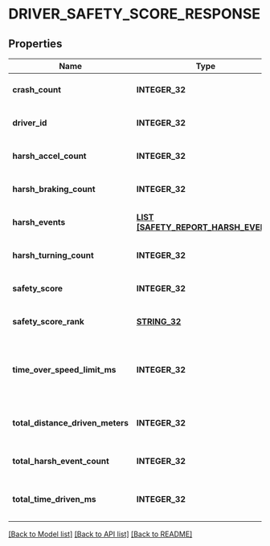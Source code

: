 # DRIVER_SAFETY_SCORE_RESPONSE

## Properties
Name | Type | Description | Notes
------------ | ------------- | ------------- | -------------
**crash_count** | **INTEGER_32** | Crash event count | [optional] [default to null]
**driver_id** | **INTEGER_32** | Driver ID | [optional] [default to null]
**harsh_accel_count** | **INTEGER_32** | Harsh acceleration event count | [optional] [default to null]
**harsh_braking_count** | **INTEGER_32** | Harsh braking event count | [optional] [default to null]
**harsh_events** | [**LIST [SAFETY_REPORT_HARSH_EVENT]**](SafetyReportHarshEvent.md) |  | [optional] [default to null]
**harsh_turning_count** | **INTEGER_32** | Harsh turning event count | [optional] [default to null]
**safety_score** | **INTEGER_32** | Safety Score | [optional] [default to null]
**safety_score_rank** | [**STRING_32**](STRING_32.md) | Safety Score Rank | [optional] [default to null]
**time_over_speed_limit_ms** | **INTEGER_32** | Amount of time driven over the speed limit in milliseconds | [optional] [default to null]
**total_distance_driven_meters** | **INTEGER_32** | Total distance driven in meters | [optional] [default to null]
**total_harsh_event_count** | **INTEGER_32** | Total harsh event count | [optional] [default to null]
**total_time_driven_ms** | **INTEGER_32** | Amount of time driven in milliseconds | [optional] [default to null]

[[Back to Model list]](../README.md#documentation-for-models) [[Back to API list]](../README.md#documentation-for-api-endpoints) [[Back to README]](../README.md)


